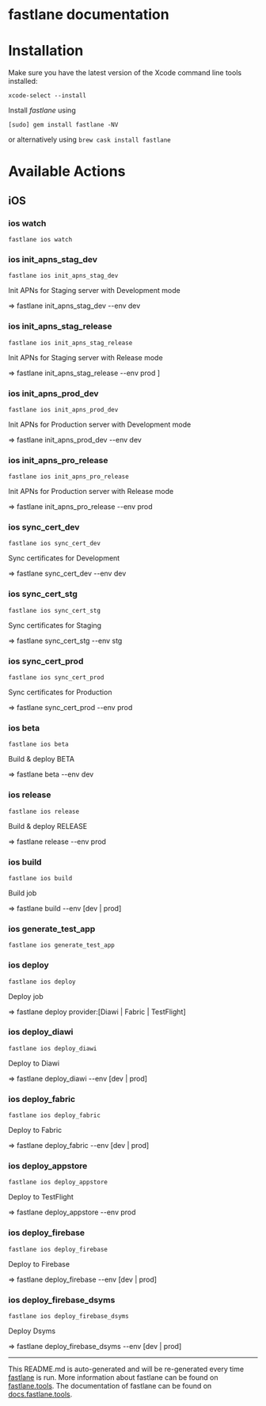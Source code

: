 fastlane documentation
================
# Installation

Make sure you have the latest version of the Xcode command line tools installed:

```
xcode-select --install
```

Install _fastlane_ using
```
[sudo] gem install fastlane -NV
```
or alternatively using `brew cask install fastlane`

# Available Actions
## iOS
### ios watch
```
fastlane ios watch
```

### ios init_apns_stag_dev
```
fastlane ios init_apns_stag_dev
```
Init APNs for Staging server with Development mode

=> fastlane init_apns_stag_dev --env dev
### ios init_apns_stag_release
```
fastlane ios init_apns_stag_release
```
Init APNs for Staging server with Release mode

=> fastlane init_apns_stag_release --env prod ]
### ios init_apns_prod_dev
```
fastlane ios init_apns_prod_dev
```
Init APNs for Production server with Development mode

=> fastlane init_apns_prod_dev --env dev
### ios init_apns_pro_release
```
fastlane ios init_apns_pro_release
```
Init APNs for Production server with Release mode

=> fastlane init_apns_pro_release --env prod
### ios sync_cert_dev
```
fastlane ios sync_cert_dev
```
Sync certificates for Development

=> fastlane sync_cert_dev --env dev
### ios sync_cert_stg
```
fastlane ios sync_cert_stg
```
Sync certificates for Staging

=> fastlane sync_cert_stg --env stg
### ios sync_cert_prod
```
fastlane ios sync_cert_prod
```
Sync certificates for Production

=> fastlane sync_cert_prod --env prod
### ios beta
```
fastlane ios beta
```
Build & deploy BETA

=> fastlane beta --env dev
### ios release
```
fastlane ios release
```
Build & deploy RELEASE

=> fastlane release --env prod
### ios build
```
fastlane ios build
```
Build job

=> fastlane build --env [dev | prod]
### ios generate_test_app
```
fastlane ios generate_test_app
```

### ios deploy
```
fastlane ios deploy
```
Deploy job

=> fastlane deploy provider:[Diawi | Fabric | TestFlight]
### ios deploy_diawi
```
fastlane ios deploy_diawi
```
Deploy to Diawi

=> fastlane deploy_diawi --env [dev | prod]
### ios deploy_fabric
```
fastlane ios deploy_fabric
```
Deploy to Fabric

=> fastlane deploy_fabric --env [dev | prod]
### ios deploy_appstore
```
fastlane ios deploy_appstore
```
Deploy to TestFlight

=> fastlane deploy_appstore --env prod
### ios deploy_firebase
```
fastlane ios deploy_firebase
```
Deploy to Firebase

=> fastlane deploy_firebase --env [dev | prod]
### ios deploy_firebase_dsyms
```
fastlane ios deploy_firebase_dsyms
```
Deploy Dsyms

=> fastlane deploy_firebase_dsyms --env [dev | prod]

----

This README.md is auto-generated and will be re-generated every time [fastlane](https://fastlane.tools) is run.
More information about fastlane can be found on [fastlane.tools](https://fastlane.tools).
The documentation of fastlane can be found on [docs.fastlane.tools](https://docs.fastlane.tools).
